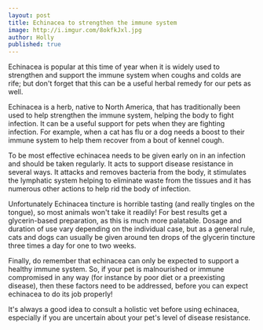 ```yaml
---
layout: post
title: Echinacea to strengthen the immune system
image: http://i.imgur.com/8okfkJxl.jpg
author: Holly
published: true
---
```


Echinacea is popular at this time of year when it is widely used to strengthen and support the immune system when coughs and colds are rife; but don't forget that this can be a useful herbal remedy for our pets as well.

Echinacea is a herb, native to North America, that has traditionally been used to help strengthen the immune system, helping the body to fight infection. It can be a useful support for pets when they are fighting infection. For example, when a cat has flu or a dog needs a boost to their immune system to help them recover from a bout of kennel cough. 

To be most effective echinacea needs to be given early on in an infection and should be taken regularly. It acts to support disease resistance in several ways. It attacks and removes bacteria from the body, it stimulates the lymphatic system helping to eliminate waste from the tissues and it has numerous other actions to help rid the body of infection.

Unfortunately Echinacea tincture is horrible tasting (and really tingles on the tongue), so most animals won't take it readily! For best results get a glycerin-based preparation, as this is much more palatable. Dosage and duration of use vary depending on the individual case, but as a general rule, cats and dogs can usually be given around ten drops of the glycerin tincture three times a day for one to two weeks.

Finally, do remember that echinacea can only be expected to support a healthy immune system. So, if your pet is malnourished or immune compromised in any way (for instance by poor diet or a preexisting disease), then these factors need to be addressed, before you can expect echinacea to do its job properly!

It's always a good idea to consult a holistic vet before using echinacea, especially if you are uncertain about your pet's level of disease resistance.

